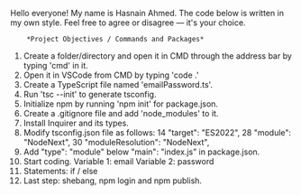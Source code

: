 Hello everyone! My name is Hasnain Ahmed. The code below is written in my own style.
Feel free to agree or disagree — it's your choice.

        *Project Objectives / Commands and Packages*
1) Create a folder/directory and open it in CMD through the address bar by typing 'cmd' in it.
2) Open it in VSCode from CMD by typing 'code .'
3) Create a TypeScript file named 'emailPassword.ts'.
4) Run 'tsc --init' to generate tsconfig.
5) Initialize npm by running 'npm init' for package.json.
6) Create a .gitignore file and add 'node_modules' to it.
7) Install Inquirer and its types.
8) Modify tsconfig.json file as follows:
        14 "target": "ES2022",
        28 "module": "NodeNext", 
        30 "moduleResolution": "NodeNext", 
9) Add "type": "module" below "main": "index.js" in package.json.
10) Start coding.
    Variable 1: email 
    Variable 2: password
11) Statements: if / else 
12) Last step: shebang, npm login and npm publish.